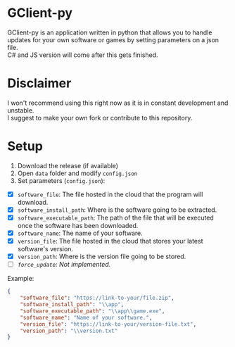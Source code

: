 # GClient-py
GClient-py is an application written in python that allows you to handle updates for your own software or games by setting parameters on a json file. <br>
C# and JS version will come after this gets finished.

# Disclaimer
I won't recommend using this right now as it is in constant development and unstable. <br>
I suggest to make your own fork or contribute to this repository.

# Setup
1. Download the release (if available)
2. Open `data` folder and modify `config.json`
3. Set parameters (`config.json`):<br>
- [x] `software_file`: The file hosted in the cloud that the program will download.<br>
- [x] `software_install_path`: Where is the software going to be extracted.<br>
- [x] `software_executable_path`: The path of the file that will be executed once the software has been downloaded.<br>
- [x] `software_name`: The name of your software.<br>
- [x] `version_file`: The file hosted in the cloud that stores your latest software's version.<br>
- [x] `version_path`: Where is the version file going to be stored.
- [ ] _`force_update`: Not implemented._<br>

Example:
```json
{
    "software_file": "https://link-to-your/file.zip",
    "software_install_path": "\\app",
    "software_executable_path": "\\app\\game.exe",
    "software_name": "Name of your software.",
    "version_file": "https://link-to-your/version-file.txt",
    "version_path": "\\version.txt"
}
```
